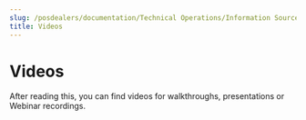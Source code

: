```yaml
---
slug: /posdealers/documentation/Technical Operations/Information Sources
title: Videos
---
```

# Videos

After reading this, you can find videos for walkthroughs, presentations or Webinar recordings.
